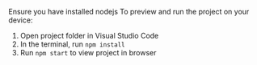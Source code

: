Ensure you have installed nodejs
To preview and run the project on your device:
1) Open project folder in Visual Studio Code
2) In the terminal, run `npm install`
3) Run `npm start` to view project in browser

